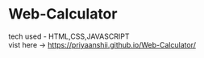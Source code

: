 # Web-Calculator 
tech used - HTML,CSS,JAVASCRIPT        
vist here -> https://priyaanshii.github.io/Web-Calculator/

